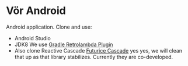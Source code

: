 # Vör Android

Android application. Clone and use:

* Android Studio
* JDK8  We use [Gradle Retrolambda Plugin](https://github.com/evant/gradle-retrolambda)
* Also clone Reactive Cascade [Futurice Cascade](https://github.com/futurice/cascade/)  yes yes, we will clean that up as that library stabilizes. Currently they are co-developed.

